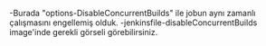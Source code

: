 -Burada "options-DisableConcurrentBuilds" ile jobun aynı zamanlı çalışmasını engellemiş olduk.
-jenkinsfile-disableConcurrentBuilds image'inde gerekli görseli görebilirsiniz.
